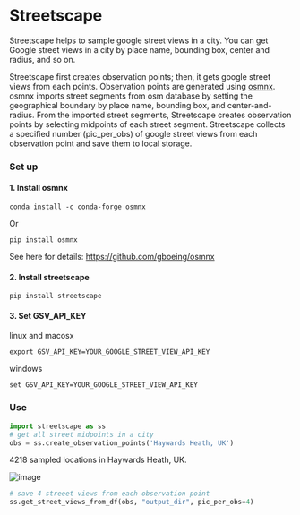 # Streetscape

Streetscape helps to sample google street views in a city. You can get Google street views in a city by place name, bounding box, center and radius, and so on. 

Streetscape first creates observation points; then, it gets google street views from each points. Observation points are generated using [osmnx](https://github.com/gboeing/osmnx). osmnx imports street segments from osm database by setting the geographical boundary by place name, bounding box, and center-and-radius. From the imported street segments, Streetscape creates observation points by selecting midpoints of each street segment. Streetscape collects a specified number (pic_per_obs) of google street views from each observation point and save them to local storage.

### Set up

#### 1. Install osmnx
```
conda install -c conda-forge osmnx
```
Or 
```
pip install osmnx
```
See here for details:
https://github.com/gboeing/osmnx


#### 2. Install streetscape
```
pip install streetscape
```

#### 3. Set GSV_API_KEY
linux and macosx
```
export GSV_API_KEY=YOUR_GOOGLE_STREET_VIEW_API_KEY
```
windows
```
set GSV_API_KEY=YOUR_GOOGLE_STREET_VIEW_API_KEY
```

### Use
```python
import streetscape as ss
# get all street midpoints in a city 
obs = ss.create_observation_points('Haywards Heath, UK')
```
4218 sampled locations in Haywards Heath, UK.

![image](https://user-images.githubusercontent.com/3218468/30554144-84fdc53e-9c71-11e7-8ef0-f490f2792206.png)

```python
# save 4 streeet views from each observation point 
ss.get_street_views_from_df(obs, "output_dir", pic_per_obs=4)
```
